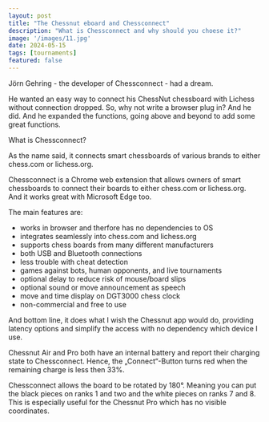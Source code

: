 ```yaml
---
layout: post
title: "The Chessnut eboard and Chessconnect"
description: "What is Chessconnect and why should you choese it?"
image: '/images/11.jpg'
date: 2024-05-15
tags: [tournaments]
featured: false
---
```


Jörn Gehring - the developer of Chessconnect - had a dream.

He wanted an easy way to connect his ChessNut chessboard with Lichess without connection dropped.
So, why not write a browser plug in? And he did. And he expanded the functions, going above and beyond to add some great functions.

What is Chessconnect?

As the name said, it connects smart chessboards of various brands to either chess.com or lichess.org.

Chessconnect is a Chrome web extension that allows owners of smart chessboards to connect their boards to either chess.com or lichess.org. 
And it works great with Microsoft Edge too.

The main features are:

- works in browser and therfore has no dependencies to OS
- integrates seamlessly into chess.com and lichess.org
- supports chess boards from many different manufacturers
- both USB and Bluetooth connections
- less trouble with cheat detection
- games against bots, human opponents, and live tournaments
- optional delay to reduce risk of mouse/board slips
- optional sound or move announcement as speech
- move and time display on DGT3000 chess clock
- non-commercial and free to use

And bottom line, it does what I wish the Chessnut app would do, providing latency options and simplify the access with no dependency which device I use.

Chessnut Air and Pro both have an internal battery and report their charging state to Chessconnect. Hence, the „Connect“-Button turns red when the remaining charge is less then 33%.

Chessconnect allows the board to be rotated by 180°. Meaning you can put the black pieces on ranks 1 and two and the white pieces on ranks 7 and 8. This is especially useful for the Chessnut Pro which has no visible coordinates.

